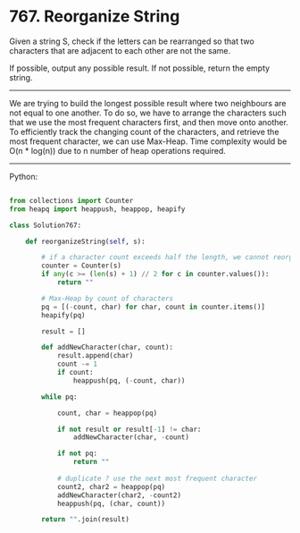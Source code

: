 # 767. Reorganize String

Given a string S, check if the letters can be rearranged so that two characters
that are adjacent to each other are not the same.

If possible, output any possible result.  If not possible, return the empty
string.

---

We are trying to build the longest possible result where two neighbours are not
equal to one another. To do so, we have to arrange the characters such that we
use the most frequent characters first, and then move onto another. To
efficiently track the changing count of the characters, and retrieve the most
frequent character, we can use Max-Heap. Time complexity would be O(n * log(n))
due to n number of heap operations required.

---

Python:

```python

from collections import Counter
from heapq import heappush, heappop, heapify

class Solution767:

    def reorganizeString(self, s):

        # if a character count exceeds half the length, we cannot reorganize
        counter = Counter(s)
        if any(c >= (len(s) + 1) // 2 for c in counter.values()):
            return ""

        # Max-Heap by count of characters
        pq = [(-count, char) for char, count in counter.items()]
        heapify(pq)

        result = []

        def addNewCharacter(char, count):
            result.append(char)
            count -= 1
            if count:
                heappush(pq, (-count, char))

        while pq:

            count, char = heappop(pq)

            if not result or result[-1] != char:
                addNewCharacter(char, -count)

            if not pq:
                return ""
            
            # duplicate ? use the next most frequent character
            count2, char2 = heappop(pq)
            addNewCharacter(char2, -count2)
            heappush(pq, (char, count))

        return "".join(result)
```

